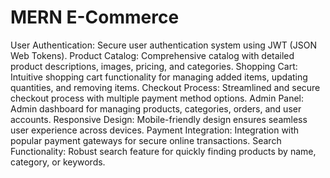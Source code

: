 # MERN E-Commerce

User Authentication: Secure user authentication system using JWT (JSON Web Tokens).
Product Catalog: Comprehensive catalog with detailed product descriptions, images, pricing, and categories.
Shopping Cart: Intuitive shopping cart functionality for managing added items, updating quantities, and removing items.
Checkout Process: Streamlined and secure checkout process with multiple payment method options.
Admin Panel: Admin dashboard for managing products, categories, orders, and user accounts.
Responsive Design: Mobile-friendly design ensures seamless user experience across devices.
Payment Integration: Integration with popular payment gateways for secure online transactions.
Search Functionality: Robust search feature for quickly finding products by name, category, or keywords.
